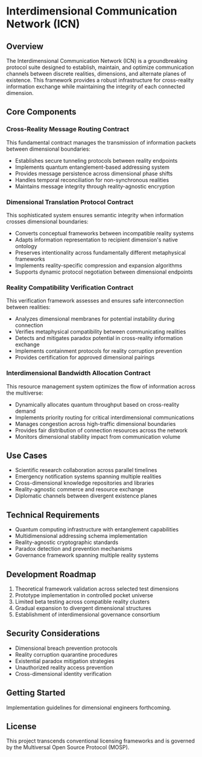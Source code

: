 # Interdimensional Communication Network (ICN)

## Overview
The Interdimensional Communication Network (ICN) is a groundbreaking protocol suite designed to establish, maintain, and optimize communication channels between discrete realities, dimensions, and alternate planes of existence. This framework provides a robust infrastructure for cross-reality information exchange while maintaining the integrity of each connected dimension.

## Core Components

### Cross-Reality Message Routing Contract
This fundamental contract manages the transmission of information packets between dimensional boundaries:
- Establishes secure tunneling protocols between reality endpoints
- Implements quantum entanglement-based addressing system
- Provides message persistence across dimensional phase shifts
- Handles temporal reconciliation for non-synchronous realities
- Maintains message integrity through reality-agnostic encryption

### Dimensional Translation Protocol Contract
This sophisticated system ensures semantic integrity when information crosses dimensional boundaries:
- Converts conceptual frameworks between incompatible reality systems
- Adapts information representation to recipient dimension's native ontology
- Preserves intentionality across fundamentally different metaphysical frameworks
- Implements reality-specific compression and expansion algorithms
- Supports dynamic protocol negotiation between dimensional endpoints

### Reality Compatibility Verification Contract
This verification framework assesses and ensures safe interconnection between realities:
- Analyzes dimensional membranes for potential instability during connection
- Verifies metaphysical compatibility between communicating realities
- Detects and mitigates paradox potential in cross-reality information exchange
- Implements containment protocols for reality corruption prevention
- Provides certification for approved dimensional pairings

### Interdimensional Bandwidth Allocation Contract
This resource management system optimizes the flow of information across the multiverse:
- Dynamically allocates quantum throughput based on cross-reality demand
- Implements priority routing for critical interdimensional communications
- Manages congestion across high-traffic dimensional boundaries
- Provides fair distribution of connection resources across the network
- Monitors dimensional stability impact from communication volume

## Use Cases
- Scientific research collaboration across parallel timelines
- Emergency notification systems spanning multiple realities
- Cross-dimensional knowledge repositories and libraries
- Reality-agnostic commerce and resource exchange
- Diplomatic channels between divergent existence planes

## Technical Requirements
- Quantum computing infrastructure with entanglement capabilities
- Multidimensional addressing schema implementation
- Reality-agnostic cryptographic standards
- Paradox detection and prevention mechanisms
- Governance framework spanning multiple reality systems

## Development Roadmap
1. Theoretical framework validation across selected test dimensions
2. Prototype implementation in controlled pocket universe
3. Limited beta testing across compatible reality clusters
4. Gradual expansion to divergent dimensional structures
5. Establishment of interdimensional governance consortium

## Security Considerations
- Dimensional breach prevention protocols
- Reality corruption quarantine procedures
- Existential paradox mitigation strategies
- Unauthorized reality access prevention
- Cross-dimensional identity verification

## Getting Started
Implementation guidelines for dimensional engineers forthcoming.

## License
This project transcends conventional licensing frameworks and is governed by the Multiversal Open Source Protocol (MOSP).
